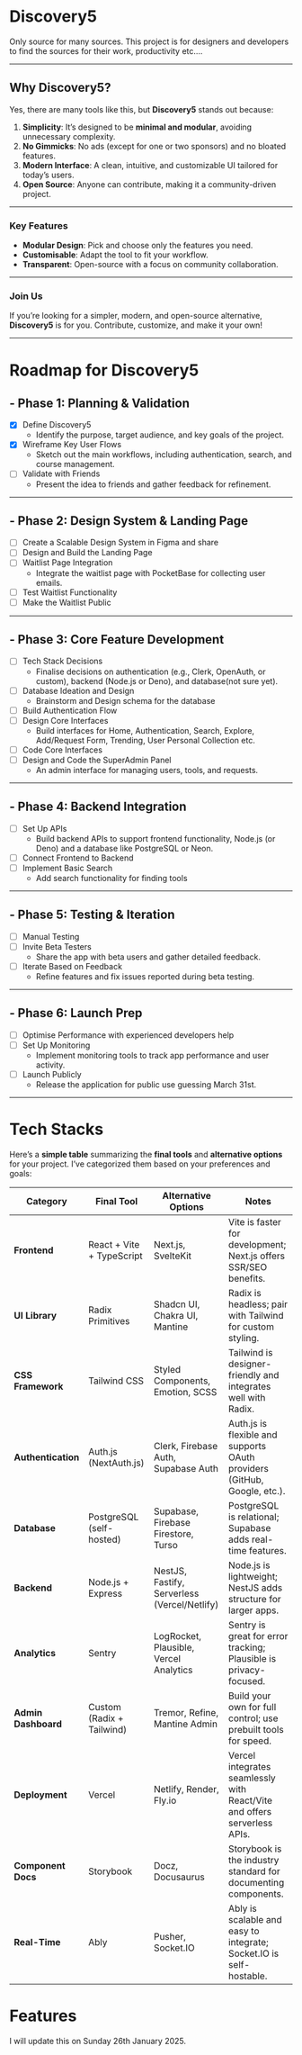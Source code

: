 # Discovery5

Only source for many sources. This project is for designers and developers to find the sources for their work, productivity etc....


---

## **Why Discovery5?**

Yes, there are many tools like this, but **Discovery5** stands out because:

1. **Simplicity**: It’s designed to be **minimal and modular**, avoiding unnecessary complexity.
2. **No Gimmicks**: No ads (except for one or two sponsors) and no bloated features.
3. **Modern Interface**: A clean, intuitive, and customizable UI tailored for today’s users.
4. **Open Source**: Anyone can contribute, making it a community-driven project.

---

### **Key Features**

- **Modular Design**: Pick and choose only the features you need.
- **Customisable**: Adapt the tool to fit your workflow.
- **Transparent**: Open-source with a focus on community collaboration.

---

### **Join Us**

If you’re looking for a simpler, modern, and open-source alternative, **Discovery5** is for you. Contribute, customize, and make it your own!

---

# Roadmap for Discovery5

## - Phase 1: Planning & Validation
- [x] Define Discovery5  
  - Identify the purpose, target audience, and key goals of the project.  
- [x] Wireframe Key User Flows  
  - Sketch out the main workflows, including authentication, search, and course management.  
- [ ] Validate with Friends  
  - Present the idea to friends and gather feedback for refinement.

---

## - Phase 2: Design System & Landing Page
- [ ] Create a Scalable Design System in Figma and share 
- [ ] Design and Build the Landing Page   
- [ ] Waitlist Page Integration  
  - Integrate the waitlist page with PocketBase for collecting user emails.
- [ ] Test Waitlist Functionality  
- [ ] Make the Waitlist Public  

---

## - Phase 3: Core Feature Development
- [ ] Tech Stack Decisions  
  - Finalise decisions on authentication (e.g., Clerk, OpenAuth, or custom), backend (Node.js or Deno), and database(not sure yet).  
- [ ] Database Ideation and Design  
  - Brainstorm and Design schema for the database
- [ ] Build Authentication Flow   
- [ ] Design Core Interfaces  
  - Build interfaces for Home, Authentication, Search, Explore, Add/Request Form, Trending, User Personal Collection etc.  
- [ ] Code Core Interfaces 
- [ ] Design and Code the SuperAdmin Panel  
  - An admin interface for managing users, tools, and requests.  

---

## - Phase 4: Backend Integration
- [ ] Set Up APIs  
  - Build backend APIs to support frontend functionality, Node.js (or Deno) and a database like PostgreSQL or Neon.  
- [ ] Connect Frontend to Backend
- [ ] Implement Basic Search  
  - Add search functionality for finding tools
---

## - Phase 5: Testing & Iteration
- [ ] Manual Testing  
- [ ] Invite Beta Testers  
  - Share the app with beta users and gather detailed feedback.  
- [ ] Iterate Based on Feedback  
  - Refine features and fix issues reported during beta testing.

---

## - Phase 6: Launch Prep
- [ ] Optimise Performance  with experienced developers help
- [ ] Set Up Monitoring  
  - Implement monitoring tools to track app performance and user activity.  
- [ ] Launch Publicly  
  - Release the application for public use guessing March 31st.
---

# Tech Stacks

Here’s a **simple table** summarizing the **final tools** and **alternative options** for your project. I’ve categorized them based on your preferences and goals:

| **Category**        | **Final Tool**            | **Alternative Options**                      | **Notes**                                                                |
| ------------------- | ------------------------- | -------------------------------------------- | ------------------------------------------------------------------------ |
| **Frontend**        | React + Vite + TypeScript | Next.js, SvelteKit                           | Vite is faster for development; Next.js offers SSR/SEO benefits.         |
| **UI Library**      | Radix Primitives          | Shadcn UI, Chakra UI, Mantine                | Radix is headless; pair with Tailwind for custom styling.                |
| **CSS Framework**   | Tailwind CSS              | Styled Components, Emotion, SCSS             | Tailwind is designer-friendly and integrates well with Radix.            |
| **Authentication**  | Auth.js (NextAuth.js)     | Clerk, Firebase Auth, Supabase Auth          | Auth.js is flexible and supports OAuth providers (GitHub, Google, etc.). |
| **Database**        | PostgreSQL (self-hosted)  | Supabase, Firebase Firestore, Turso          | PostgreSQL is relational; Supabase adds real-time features.              |
| **Backend**         | Node.js + Express         | NestJS, Fastify, Serverless (Vercel/Netlify) | Node.js is lightweight; NestJS adds structure for larger apps.           |
| **Analytics**       | Sentry                    | LogRocket, Plausible, Vercel Analytics       | Sentry is great for error tracking; Plausible is privacy-focused.        |
| **Admin Dashboard** | Custom (Radix + Tailwind) | Tremor, Refine, Mantine Admin                | Build your own for full control; use prebuilt tools for speed.           |
| **Deployment**      | Vercel                    | Netlify, Render, Fly.io                      | Vercel integrates seamlessly with React/Vite and offers serverless APIs. |
| **Component Docs**  | Storybook                 | Docz, Docusaurus                             | Storybook is the industry standard for documenting components.           |
| **Real-Time**       | Ably                      | Pusher, Socket.IO                            | Ably is scalable and easy to integrate; Socket.IO is self-hostable.      |



# Features
I will update this on Sunday 26th January 2025.

